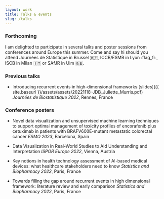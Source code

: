 ```yaml
---
layout: work
title: Talks & events
slug: /talks
---
```


### **Forthcoming**
I am delighted to participate in several talks and poster sessions from conferences around Europe this summer. Come and say hi should you attend Journées de Statistique in Brussel 🇧🇪, ICCB/ESMB in Lyon :flag_fr:, ISCB in Milan 🇮🇹 or SAfJR in Ulm 🇬🇪.

### **Previous talks**
* Introducing recurrent events in high-dimensional frameworks [slides]({{ site.baseurl }}/assets/assets/20221118-JDB_Juliette_Murris.pdf) *Journées de Biostatistique 2022*, Rennes, France

### **Conference posters**
* Novel data visualization and unsupervised machine learning techniques to support optimal management of toxicity profiles of encorafenib plus cetuximab in patients with BRAFV600E-mutant metastatic colorectal cancer
*ESMO 2023*, Barcelona, Spain

* Data Visualization in Real-World Studies to Aid Understanding and Interpretation
*ISPOR Europe 2022*, Vienna, Austria

* Key notions in health technology assessment of AI-based medical devices: what healthcare stakeholders need to know 
*Statistics and Biopharmacy 2022*, Paris, France

* Towards filling the gap around recurrent events in high dimensional framework: literature review and early comparison
*Statistics and Biopharmacy 2022*, Paris, France